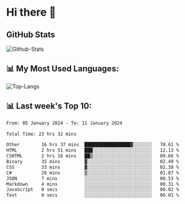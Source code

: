 # Hi there 👋

## GitHub Stats
![Github-Stats](https://github-readme-stats-sigma-five.vercel.app/api?username=ltorson&show_icons=true&theme=radical&count_private=true)

## 📊 My Most Used Languages:
![Top-Langs](https://github-readme-stats-sigma-five.vercel.app/api/top-langs/?username=LTorson&layout=compact&langs_count=10)

## 📊 Last week's Top 10:
<!--START_SECTION:waka-->

```txt
From: 05 January 2024 - To: 11 January 2024

Total Time: 23 hrs 32 mins

Other        16 hrs 37 mins  █████████████████▓░░░░░░░   70.61 %
HTML         2 hrs 51 mins   ███░░░░░░░░░░░░░░░░░░░░░░   12.13 %
CSHTML       2 hrs 16 mins   ██▒░░░░░░░░░░░░░░░░░░░░░░   09.66 %
Binary       35 mins         ▓░░░░░░░░░░░░░░░░░░░░░░░░   02.49 %
CSS          33 mins         ▓░░░░░░░░░░░░░░░░░░░░░░░░   02.38 %
C#           26 mins         ▒░░░░░░░░░░░░░░░░░░░░░░░░   01.87 %
JSON         7 mins          ░░░░░░░░░░░░░░░░░░░░░░░░░   00.53 %
Markdown     4 mins          ░░░░░░░░░░░░░░░░░░░░░░░░░   00.31 %
JavaScript   0 secs          ░░░░░░░░░░░░░░░░░░░░░░░░░   00.02 %
Text         0 secs          ░░░░░░░░░░░░░░░░░░░░░░░░░   00.01 %
```

<!--END_SECTION:waka-->
